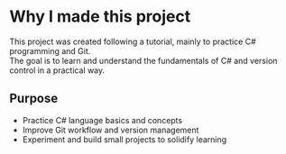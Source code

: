 # Why I made this project

This project was created following a tutorial, mainly to practice C# programming and Git.  
The goal is to learn and understand the fundamentals of C# and version control in a practical way.

## Purpose

- Practice C# language basics and concepts  
- Improve Git workflow and version management  
- Experiment and build small projects to solidify learning  